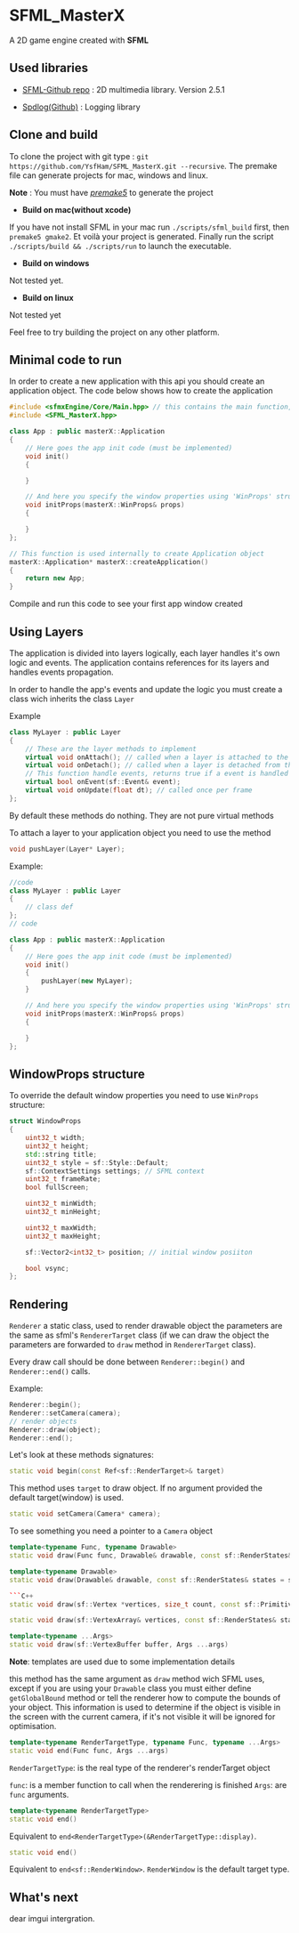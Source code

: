 
# SFML_MasterX

A 2D game engine created with **SFML**

## Used libraries

* [SFML](https://www.sfml-dev.org/)[-Github repo](https://github.com/SFML/SFML) : 2D multimedia library. Version 2.5.1

* [Spdlog(Github)](https://github.com/gabime/spdlog) : Logging library

## Clone and build

To clone the project with git type : `git https://github.com/YsfHam/SFML_MasterX.git --recursive`.
The premake file can generate projects for mac, windows and linux.

**Note** : You must have [*premake5*](https://premake.github.io/) to generate the project

* **Build on mac(without xcode)**

If you have not install SFML in your mac run `./scripts/sfml_build` first,
then `premake5 gmake2`. Et voilà your project is generated.
Finally run the script `./scripts/build && ./scripts/run` to launch the executable.

* **Build on windows**

Not tested yet.

* **Build on linux**

Not tested yet

Feel free to try building the project on any other platform.

## Minimal code to run

In order to create a new application with this api you should create an application object.
The code below shows how to create the application

```C++
#include <sfmxEngine/Core/Main.hpp> // this contains the main function, you don't need to write it yourself
#include <SFML_MasterX.hpp>

class App : public masterX::Application
{
    // Here goes the app init code (must be implemented)
    void init()
    {

    }

    // And here you specify the window properties using 'WinProps' struct (must be implemented)
    void initProps(masterX::WinProps& props)
    {

    }
};

// This function is used internally to create Application object
masterX::Application* masterX::createApplication()
{
    return new App;
}
```

Compile and run this code to see your first app window created

## Using Layers

The application is divided into layers logically, each layer handles it's own logic and events.
The application contains references for its layers and handles events propagation.

In order to handle the app's events and update the logic you must create a class wich inherits the class `Layer`

Example

```C++
class MyLayer : public Layer
{
    // These are the layer methods to implement
    virtual void onAttach(); // called when a layer is attached to the application
    virtual void onDetach(); // called when a layer is detached from the application
    // This function handle events, returns true if a event is handled false otherwise
    virtual bool onEvent(sf::Event& event);
    virtual void onUpdate(float dt); // called once per frame
};
```

By default these methods do nothing. They are not pure virtual methods

To attach a layer to your application object you need to use the method

```C++
void pushLayer(Layer* Layer);
```

Example:

```C++
//code
class MyLayer : public Layer
{
    // class def
};
// code

class App : public masterX::Application
{
    // Here goes the app init code (must be implemented)
    void init()
    {
        pushLayer(new MyLayer);
    }

    // And here you specify the window properties using 'WinProps' struct (must be implemented)
    void initProps(masterX::WinProps& props)
    {

    }
};
```

## WindowProps structure

To override the default window properties you need to use `WinProps` structure:

```C++
struct WindowProps
{
    uint32_t width;
    uint32_t height;
    std::string title;
    uint32_t style = sf::Style::Default;
    sf::ContextSettings settings; // SFML context
    uint32_t frameRate;
    bool fullScreen;

    uint32_t minWidth;
    uint32_t minHeight;

    uint32_t maxWidth;
    uint32_t maxHeight;

    sf::Vector2<int32_t> position; // initial window posiiton

    bool vsync;
};
```

## Rendering

`Renderer` a static class, used to render drawable object the parameters are the same as sfml's `RendererTarget` class (if we can draw the object the parameters are forwarded to `draw` method in `RendererTarget` class).

Every draw call should be done between `Renderer::begin()` and `Renderer::end()` calls.

Example:

```C++
Renderer::begin();
Renderer::setCamera(camera);
// render objects
Renderer::draw(object);
Renderer::end();
```

Let's look at these methods signatures:

```C++
static void begin(const Ref<sf::RenderTarget>& target)
```

This method uses `target` to draw object. If no argument provided the default target(window) is used.

```C++
static void setCamera(Camera* camera);
```

To see something you need a pointer to a `Camera` object

```C++
template<typename Func, typename Drawable>
static void draw(Func func, Drawable& drawable, const sf::RenderStates& states = sf::RenderStates::Default)
```

```C++
template<typename Drawable>
static void draw(Drawable& drawable, const sf::RenderStates& states = sf::RenderStates::Default)```

```C++
static void draw(sf::Vertex *vertices, size_t count, const sf::PrimitiveType& type, const sf::RenderStates& states = sf::RenderStates::Default)
```

```C++
static void draw(sf::VertexArray& vertices, const sf::RenderStates& states = sf::RenderStates::Default)
```

```C++
template<typename ...Args>
static void draw(sf::VertexBuffer buffer, Args ...args)
```

**Note**: templates are used due to some implementation details

this method has the same argument as `draw` method wich SFML uses, except if you are using your `Drawable` class you must either define `getGlobalBound` method or tell the renderer how to compute the bounds of your object. This information is used to determine if the object is visible in the screen with the current camera, if it's not visible it will be ignored for optimisation.

```C++
template<typename RenderTargetType, typename Func, typename ...Args>
static void end(Func func, Args ...args)
```

`RenderTargetType`: is the real type of the renderer's renderTarget object

`func`: is a member function to call when the renderering is finished
`Args`: are `func` arguments.

```C++
template<typename RenderTargetType>
static void end()
```

Equivalent to `end<RenderTargetType>(&RenderTargetType::display)`.

```C++
static void end()
```

Equivalent to `end<sf::RenderWindow>`. `RenderWindow` is the default target type.

## What's next

dear imgui intergration.
